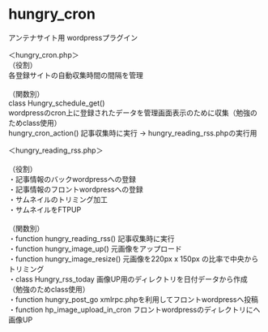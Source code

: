 # hungry_cron
アンテナサイト用 wordpressプラグイン<br>

 ＜hungry_cron.php＞<br>
 （役割）<br>
 各登録サイトの自動収集時間の間隔を管理<br>
<br>
（関数別）<br>
class Hungry_schedule_get()<br>
wordpressのcron上に登録されたデータを管理画面表示のために収集（勉強のためclass使用）<br>
hungry_cron_action() 記事収集時に実行 → hungry_reading_rss.phpの実行用



 ＜hungry_reading_rss.php＞<br>
<br>
 （役割）<br>
 ・記事情報のバックwordpressへの登録<br>
 ・記事情報のフロントwordpressへの登録<br>
 ・サムネイルのトリミング加工<br>
 ・サムネイルをFTPUP<br>
<br>
 （関数別）<br>
 ・function hungry_reading_rss()  記事収集時に実行<br>
 ・function hungry_image_up() 元画像をアップロード<br>
 ・function hungry_image_resize() 元画像を220px x 150px の比率で中央からトリミング<br>
 ・class Hungry_rss_today 画像UP用のディレクトリを日付データから作成 （勉強のためclass使用）<br>
 ・function hungry_post_go xmlrpc.phpを利用してフロントwordpressへ投稿<br>
 ・function hp_image_upload_in_cron フロントwordpressのディレクトリにへ画像UP<br>
